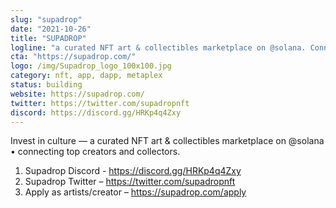 ```yaml
---
slug: "supadrop"
date: "2021-10-26"
title: "SUPADROP"
logline: "a curated NFT art & collectibles marketplace on @solana. Connecting top creators and collectors."
cta: "https://supadrop.com/"
logo: /img/Supadrop_logo_100x100.jpg
category: nft, app, dapp, metaplex
status: building
website: https://supadrop.com/
twitter: https://twitter.com/supadropnft
discord: https://discord.gg/HRKp4q4Zxy
---
```


Invest in culture — a curated NFT art & collectibles marketplace on 
@solana • connecting top creators and collectors.

1. Supadrop Discord - https://discord.gg/HRKp4q4Zxy
2. Supadrop Twitter – https://twitter.com/supadropnft
3. Apply as artists/creator – https://supadrop.com/apply
